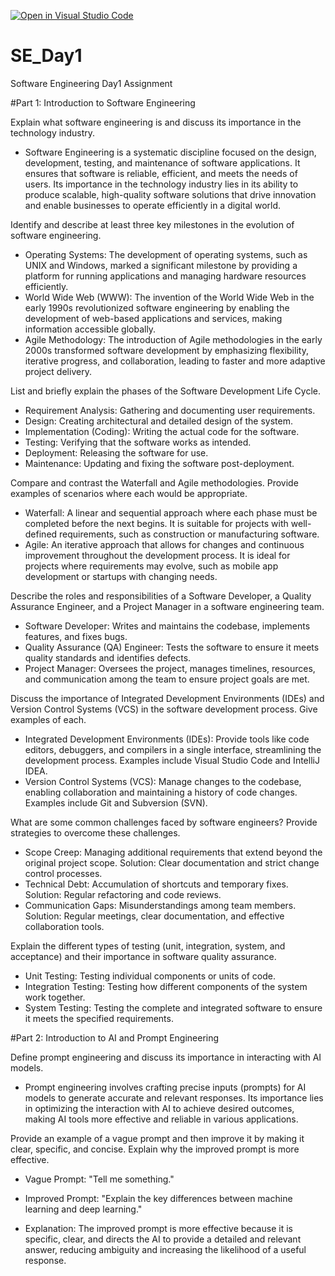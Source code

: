 [![Open in Visual Studio Code](https://classroom.github.com/assets/open-in-vscode-2e0aaae1b6195c2367325f4f02e2d04e9abb55f0b24a779b69b11b9e10269abc.svg)](https://classroom.github.com/online_ide?assignment_repo_id=15566170&assignment_repo_type=AssignmentRepo)
# SE_Day1
Software Engineering Day1 Assignment

#Part 1: Introduction to Software Engineering

Explain what software engineering is and discuss its importance in the technology industry.
- Software Engineering is a systematic discipline focused on the design, development, testing, and maintenance of software applications. It ensures that software is reliable, efficient, and meets the needs of users. Its importance in the technology industry lies in its ability to produce scalable, high-quality software solutions that drive innovation and enable businesses to operate efficiently in a digital world.

Identify and describe at least three key milestones in the evolution of software engineering.
- Operating Systems: The development of operating systems, such as UNIX and Windows, marked a significant milestone by providing a platform for running applications and managing hardware resources efficiently.
- World Wide Web (WWW): The invention of the World Wide Web in the early 1990s revolutionized software engineering by enabling the development of web-based applications and services, making information accessible globally.
- Agile Methodology: The introduction of Agile methodologies in the early 2000s transformed software development by emphasizing flexibility, iterative progress, and collaboration, leading to faster and more adaptive project delivery.

List and briefly explain the phases of the Software Development Life Cycle.
- Requirement Analysis: Gathering and documenting user requirements.
- Design: Creating architectural and detailed design of the system.
- Implementation (Coding): Writing the actual code for the software.
- Testing: Verifying that the software works as intended.
- Deployment: Releasing the software for use.
- Maintenance: Updating and fixing the software post-deployment.


Compare and contrast the Waterfall and Agile methodologies. Provide examples of scenarios where each would be appropriate.
- Waterfall: A linear and sequential approach where each phase must be completed before the next begins. It is suitable for projects with well-defined requirements, such as construction or manufacturing software.
- Agile: An iterative approach that allows for changes and continuous improvement throughout the development process. It is ideal for projects where requirements may evolve, such as mobile app development or startups with changing needs.

Describe the roles and responsibilities of a Software Developer, a Quality Assurance Engineer, and a Project Manager in a software engineering team.
- Software Developer: Writes and maintains the codebase, implements features, and fixes bugs.
- Quality Assurance (QA) Engineer: Tests the software to ensure it meets quality standards and identifies defects.
- Project Manager: Oversees the project, manages timelines, resources, and communication among the team to ensure project goals are met.

Discuss the importance of Integrated Development Environments (IDEs) and Version Control Systems (VCS) in the software development process. Give examples of each.
- Integrated Development Environments (IDEs): Provide tools like code editors, debuggers, and compilers in a single interface, streamlining the development process. Examples include Visual Studio Code and IntelliJ IDEA.
- Version Control Systems (VCS): Manage changes to the codebase, enabling collaboration and maintaining a history of code changes. Examples include Git and Subversion (SVN).

What are some common challenges faced by software engineers? Provide strategies to overcome these challenges.
- Scope Creep: Managing additional requirements that extend beyond the original project scope. Solution: Clear documentation and strict change control processes.
- Technical Debt: Accumulation of shortcuts and temporary fixes. Solution: Regular refactoring and code reviews.
- Communication Gaps: Misunderstandings among team members. Solution: Regular meetings, clear documentation, and effective collaboration tools.

Explain the different types of testing (unit, integration, system, and acceptance) and their importance in software quality assurance.
- Unit Testing: Testing individual components or units of code.
- Integration Testing: Testing how different components of the system work together.
- System Testing: Testing the complete and integrated software to ensure it meets the specified requirements.

#Part 2: Introduction to AI and Prompt Engineering

Define prompt engineering and discuss its importance in interacting with AI models.
- Prompt engineering involves crafting precise inputs (prompts) for AI models to generate accurate and relevant responses. Its importance lies in optimizing the interaction with AI to achieve desired outcomes, making AI tools more effective and reliable in various applications.

Provide an example of a vague prompt and then improve it by making it clear, specific, and concise. Explain why the improved prompt is more effective.
- Vague Prompt: "Tell me something."

- Improved Prompt: "Explain the key differences between machine learning and deep learning."

- Explanation: The improved prompt is more effective because it is specific, clear, and directs the AI to provide a detailed and relevant answer, reducing ambiguity and increasing the likelihood of a useful response.
